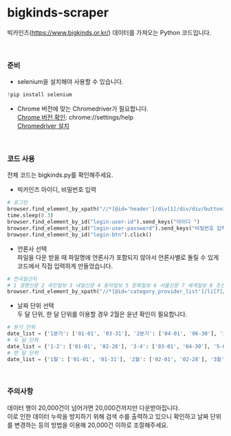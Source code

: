 # bigkinds-scraper
빅카인즈(https://www.bigkinds.or.kr/) 데이터를 가져오는 Python 코드입니다.

<br/>

### 준비
+ selenium을 설치해야 사용할 수 있습니다.
```python
!pip install selenium
```

+ Chrome 버전에 맞는 Chromedriver가 필요합니다.   
<a href="chrome://settings/help">Chrome 버전 확인</a>: chrome://settings/help       
<a href="https://chromedriver.chromium.org/downloads">Chromedriver 설치</a>       

<br/>

### 코드 사용
전체 코드는 bigkinds.py를 확인해주세요.    

+ 빅카인즈 아이디, 비밀번호 입력
```python
# 로그인
browser.find_element_by_xpath("//*[@id='header']/div[1]/div/div/button[1]").click()
time.sleep(0.3)
browser.find_element_by_id("login-user-id").send_keys("아이디 ")
browser.find_element_by_id("login-user-password").send_keys("비밀번호 입력")
browser.find_element_by_id("login-btn").click()
```   

+ 언론사 선택   
파일을 다운 받을 때 파일명에 언론사가 포함되지 않아서 언론사별로 돌릴 수 있게 코드에서 직접 입력하게 만들었습니다.
```python
# 전국일간지
# 1 경향신문 2 국민일보 3 내일신문 4 동아일보 5 문화일보 6 서울신문 7 세계일보 8 조선일보 9 중앙일보 10 한겨레 11 한국일보
browser.find_element_by_xpath("//*[@id='category_provider_list']/li[7]/span/label").click()
```   

+ 날짜 단위 선택   
두 달 단위, 한 달 단위를 이용할 경우 2월은 윤년 확인이 필요합니다.
```python
# 분기 단위
date_list = {'1분기': ['01-01', '03-31'], '2분기': ['04-01', '06-30'], '3분기': ['07-01', '09-30'], '4분기': ['10-01', '12-31']}
# 두 달 단위
date_list = {'1-2': ['01-01', '02-28'], '3-4': ['03-01', '04-30'], '5-6': ['05-01', '06-30'], '7-8': ['07-01', '08-31'], '9-10': ['09-01', '10-31'], '11-12': ['11-01', '12-31']}
# 한 달 단위
date_list = {'1월': ['01-01', '01-31'], '2월': ['02-01', '02-28'], '3월': ['03-01', '03-31'], '4월': ['04-01', '04-30'], '5월': ['05-01', '05-31'], '6월': ['06-01', '06-30'], '7월': ['07-01', '07-31'], '8월': ['08-01', '08-31'], '9월': ['09-01', '09-30'], '10월': ['10-01', '10-31'], '11월': ['11-01', '11-30'], '12월': ['12-01', '12-31']}
```   

<br/>

### 주의사항   
데이터 행이 20,000건이 넘어가면 20,000건까지만 다운받아집니다.   
이로 인한 데이터 누락을 방지하기 위해 검색 수를 출력하고 있으니 확인하고 날짜 단위를 변경하는 등의 방법을 이용해 20,000건 이하로 조절해주세요.
